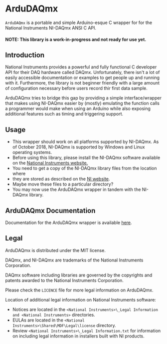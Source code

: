 # ArduDAQmx
`ArduDAQmx` is a portable and simple Arduino-esque C wrapper for for the
National Instruments NI-DAQmx ANSI C API.

#### NOTE: This library is a work-in-progress and not ready for use yet.

## Introduction
National Instruments provides a powerful and fully functional C developer API
for their DAQ hardware called DAQmx. Unfortunately, there isn't a lot of easily
accessible documentation or examples to get people up and running with it.
Furthermore, the library is not beginner friendly with a large amount of
configuration necessary before users record thir first data sample.

ArduDAQmx tries to bridge this gap by providing a simple interface/wrapper that
makes using NI-DAQmx easier by (mostly) emulating the function calls a
programmer would make when using an Arduino while also exposing additional
features such as timing and triggering support.

## Usage
* This wrapper should work on all platforms supported by NI-DAQmx. As of
October 2018, NI-DAQmx is supported by Windows and Linux operating systems.
* Before using this library, please install the NI-DAQmx software available on
the [National Instruments website.](https://www.ni.com/dataacquisition/nidaqmx.htm/)
* You need to get a copy of the NI-DAQmx library files from the location where
* they are stored as described on the [NI website](http://www.ni.com/product-documentation/54392/en/).
* Maybe move these files to a particular directory?
* You may now use the ArduDAQmx wrapper in tandem with the NI-DAQmx library.

## ArduDAQmx Documentation
Documentation for the ArduDAQmx wrapper is available [here](https://solaremperor.github.io/ArduDAQmx/).

## Legal
ArduDAQmx is distributed under the MIT license.

DAQmx, and NI-DAQmx are trademarks of the National Instruments Corporation.

DAQmx software including libraries are governed by the copyrights and patents
awarded to the National Instruments Corporation.

Please check the `LICENCE` file for more legal information on ArduDAQmx.

Location of additional legal information on National Instruments software:
* Notices are located in the `<National Instruments>\_Legal Information and <National Instruments>` directories.
* EULAs are located in the `<National Instruments>\Shared\MDF\Legal\license` directory.
* Review `<National Instruments>\_Legal Information.txt` for information on including legal information in installers built with NI products.
